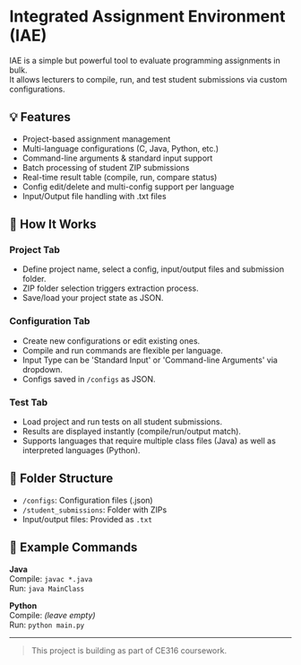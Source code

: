 # Integrated Assignment Environment (IAE)

IAE is a simple but powerful tool to evaluate programming assignments in bulk.  
It allows lecturers to compile, run, and test student submissions via custom configurations.

## 💡 Features
- Project-based assignment management
- Multi-language configurations (C, Java, Python, etc.)
- Command-line arguments & standard input support
- Batch processing of student ZIP submissions
- Real-time result table (compile, run, compare status)
- Config edit/delete and multi-config support per language
- Input/Output file handling with .txt files


## 🧪 How It Works

### Project Tab
- Define project name, select a config, input/output files and submission folder.
- ZIP folder selection triggers extraction process.
- Save/load your project state as JSON.

### Configuration Tab
- Create new configurations or edit existing ones.
- Compile and run commands are flexible per language.
- Input Type can be 'Standard Input' or 'Command-line Arguments' via dropdown.
- Configs saved in `/configs` as JSON.

### Test Tab
- Load project and run tests on all student submissions.
- Results are displayed instantly (compile/run/output match).
- Supports languages that require multiple class files (Java) as well as interpreted languages (Python).

## 📁 Folder Structure
- `/configs`: Configuration files (.json)
- `/student_submissions`: Folder with ZIPs
- Input/output files: Provided as `.txt`

## 📝 Example Commands
**Java**  
Compile: `javac *.java`  
Run: `java MainClass`

**Python**  
Compile: *(leave empty)*  
Run: `python main.py`


---


> This project is building as part of CE316 coursework.
